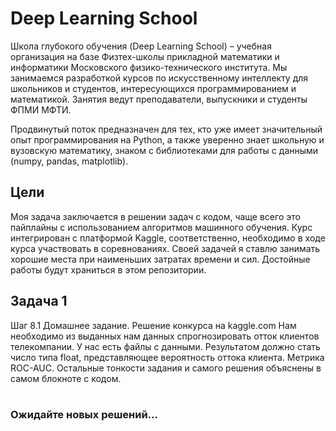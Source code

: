 # Deep Learning School 
Школа глубокого обучения (Deep Learning School) – учебная организация на базе Физтех-школы прикладной математики и информатики Московского физико-технического института. Мы занимаемся разработкой курсов по искусственному интеллекту для школьников и студентов, интересующихся программированием и математикой. Занятия ведут преподаватели, выпускники и студенты ФПМИ МФТИ.

Продвинутый поток предназначен для тех, кто уже имеет значительный опыт программирования на Python, а также уверенно знает школьную и вузовскую математику, знаком с библиотеками для работы с данными (numpy, pandas, matplotlib). 

## Цели
Моя задача заключается в решении задач с кодом, чаще всего это пайплайны с использованием алгоритмов машинного обучения. Курс интегрирован с платформой Kaggle, соответственно, необходимо в ходе курса участвовать в соревнованиях. Своей задачей я ставлю занимать хорошие места при наименьших затратах времени и сил. Достойные работы будут храниться в этом репозитории.

## Задача 1
Шаг 8.1 Домашнее задание. Решение конкурса на kaggle.com
Нам необходимо из выданных нам данных спрогнозировать отток клиентов телекомпании. У нас есть файлы с данными. Результатом должно стать число типа float, представляющее вероятность оттока клиента. Метрика ROC-AUC. Остальные тонкости задания и самого решения объяснены в самом блокноте с кодом.
#
### Ожидайте новых решений...
